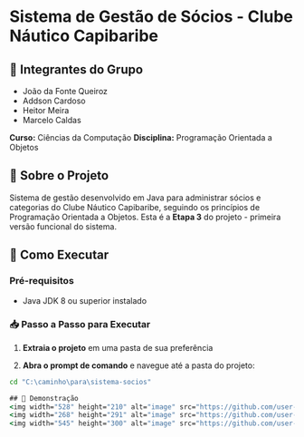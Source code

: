 # Sistema de Gestão de Sócios - Clube Náutico Capibaribe

## 👥 Integrantes do Grupo
- João da Fonte Queiroz
- Addson Cardoso
- Heitor Meira
- Marcelo Caldas

**Curso:** Ciências da Computação
**Disciplina:** Programação Orientada a Objetos

## 🎯 Sobre o Projeto
Sistema de gestão desenvolvido em Java para administrar sócios e categorias do Clube Náutico Capibaribe, seguindo os princípios de Programação Orientada a Objetos. Esta é a **Etapa 3** do projeto - primeira versão funcional do sistema.

## 🚀 Como Executar

### Pré-requisitos
- Java JDK 8 ou superior instalado

### 📥 Passo a Passo para Executar

1. **Extraia o projeto** em uma pasta de sua preferência

2. **Abra o prompt de comando** e navegue até a pasta do projeto:
```cmd
cd "C:\caminho\para\sistema-socios"

## 🎥 Demonstração
<img width="528" height="210" alt="image" src="https://github.com/user-attachments/assets/553c5efb-a48d-4b0e-a996-4069ad9cda5c" />
<img width="268" height="291" alt="image" src="https://github.com/user-attachments/assets/963a92e7-3b06-4e0a-b5ad-70a2dec41302" />
<img width="545" height="300" alt="image" src="https://github.com/user-attachments/assets/5c4a3814-b71c-4757-b39e-3ec5dc868fb6" />
